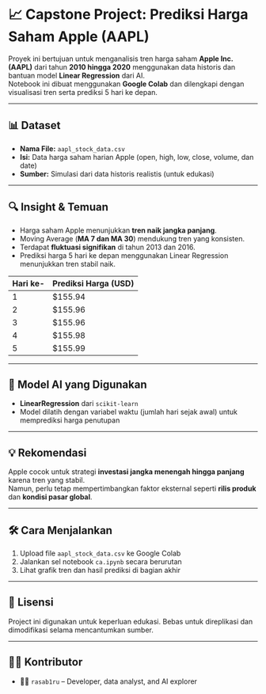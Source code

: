 # 📈 Capstone Project: Prediksi Harga Saham Apple (AAPL)

Proyek ini bertujuan untuk menganalisis tren harga saham **Apple Inc. (AAPL)** dari tahun **2010 hingga 2020** menggunakan data historis dan bantuan model **Linear Regression** dari AI.  
Notebook ini dibuat menggunakan **Google Colab** dan dilengkapi dengan visualisasi tren serta prediksi 5 hari ke depan.

---

## 📊 Dataset

- **Nama File:** `aapl_stock_data.csv`
- **Isi:** Data harga saham harian Apple (open, high, low, close, volume, dan date)
- **Sumber:** Simulasi dari data historis realistis (untuk edukasi)

---

## 🔍 Insight & Temuan

- Harga saham Apple menunjukkan **tren naik jangka panjang**.
- Moving Average (**MA 7 dan MA 30**) mendukung tren yang konsisten.
- Terdapat **fluktuasi signifikan** di tahun 2013 dan 2016.
- Prediksi harga 5 hari ke depan menggunakan Linear Regression menunjukkan tren stabil naik.

| Hari ke- | Prediksi Harga (USD) |
|---------|-----------------------|
| 1       | $155.94               |
| 2       | $155.96               |
| 3       | $155.96               |
| 4       | $155.98               |
| 5       | $155.99               |

---

## 🧠 Model AI yang Digunakan

- **LinearRegression** dari `scikit-learn`
- Model dilatih dengan variabel waktu (jumlah hari sejak awal) untuk memprediksi harga penutupan

---

## 💡 Rekomendasi

Apple cocok untuk strategi **investasi jangka menengah hingga panjang** karena tren yang stabil.  
Namun, perlu tetap mempertimbangkan faktor eksternal seperti **rilis produk** dan **kondisi pasar global**.

---

## 🛠 Cara Menjalankan

1. Upload file `aapl_stock_data.csv` ke Google Colab
2. Jalankan sel notebook `ca.ipynb` secara berurutan
3. Lihat grafik tren dan hasil prediksi di bagian akhir

---

## 🧾 Lisensi

Project ini digunakan untuk keperluan edukasi. Bebas untuk direplikasi dan dimodifikasi selama mencantumkan sumber.

---

## 🙋‍♂️ Kontributor

- 🧑‍💻 `rasab1ru` – Developer, data analyst, and AI explorer
